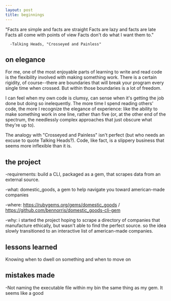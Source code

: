 ```yaml
---
layout: post
title: beginnings
---
```


"Facts are simple and facts are straight
Facts are lazy and facts are late
Facts all come with points of view
Facts don't do what I want them to."

      -Talking Heads, "Crosseyed and Painless"

## on elegance

For me, one of the most enjoyable parts of learning to write and read code is the flexibility involved with making something work. There is a certain rigidity, of course--there are boundaries that will break your program every single time when crossed. But within those boundaries is a lot of freedom.      

I can feel when my own code is clumsy, can sense when it's getting the job done but doing so inelequently. The more time I spend reading others' code, the more I recognize the elegance of experience: like the ability to make something work in one line, rather than five (or, at the other end of the spectrum, the needlessly complex approaches that just obscure what they're up to).

The analogy with "Crosseyed and Painless" isn't perfect (but who needs an excuse to quote Talking Heads?). Code, like fact, is a slippery business that seems more inflexible than it is.

## the project

-requirements: build a CLI, packaged as a gem, that scrapes data from an external source.

-what: domestic_goods, a gem to help navigate you toward american-made companies

-where: https://rubygems.org/gems/domestic_goods / https://github.com/bennorris/domestic_goods-cli-gem

-why: i started the project hoping to scrape a directory of companies that manufacture ethically, but wasn't able to find the perfect source. so the idea slowly transitioned to an interactive list of american-made companies. 


## lessons learned

Knowing when to dwell on something and when to move on

## mistakes made

-Not naming the executable file within my bin the same thing as my gem. It seems like a good  

